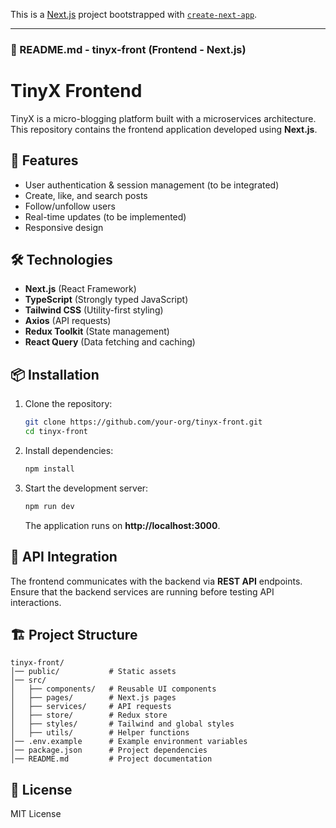 This is a [Next.js](https://nextjs.org) project bootstrapped with [`create-next-app`](https://nextjs.org/docs/app/api-reference/cli/create-next-app).

---

### **📌 README.md - tinyx-front (Frontend - Next.js)**  

# TinyX Frontend

TinyX is a micro-blogging platform built with a microservices architecture. This repository contains the frontend application developed using **Next.js**.

## 🚀 Features
- User authentication & session management (to be integrated)
- Create, like, and search posts
- Follow/unfollow users
- Real-time updates (to be implemented)
- Responsive design

## 🛠️ Technologies
- **Next.js** (React Framework)
- **TypeScript** (Strongly typed JavaScript)
- **Tailwind CSS** (Utility-first styling)
- **Axios** (API requests)
- **Redux Toolkit** (State management)
- **React Query** (Data fetching and caching)

## 📦 Installation
1. Clone the repository:
   ```bash
   git clone https://github.com/your-org/tinyx-front.git
   cd tinyx-front
   ```

2. Install dependencies:
   ```bash
   npm install
   ```

3. Start the development server:
   ```bash
   npm run dev
   ```
   The application runs on **http://localhost:3000**.

## 📌 API Integration
The frontend communicates with the backend via **REST API** endpoints. Ensure that the backend services are running before testing API interactions.

## 🏗️ Project Structure
```
tinyx-front/
│── public/           # Static assets
│── src/
│   ├── components/   # Reusable UI components
│   ├── pages/        # Next.js pages
│   ├── services/     # API requests
│   ├── store/        # Redux store
│   ├── styles/       # Tailwind and global styles
│   ├── utils/        # Helper functions
│── .env.example      # Example environment variables
│── package.json      # Project dependencies
│── README.md         # Project documentation
```

## 📜 License
MIT License
